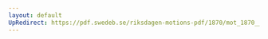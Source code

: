 ```yaml
---
layout: default
UpRedirect: https://pdf.swedeb.se/riksdagen-motions-pdf/1870/mot_1870__ak__00049/mot_1870__ak__00049_003.pdf
---
```

